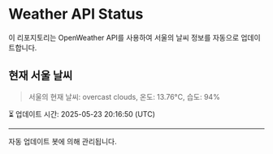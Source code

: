 
# Weather API Status

이 리포지토리는 OpenWeather API를 사용하여 서울의 날씨 정보를 자동으로 업데이트합니다.

## 현재 서울 날씨
> 서울의 현재 날씨: overcast clouds, 온도: 13.76°C, 습도: 94%

⏳ 업데이트 시간: 2025-05-23 20:16:50 (UTC)

---
자동 업데이트 봇에 의해 관리됩니다.
